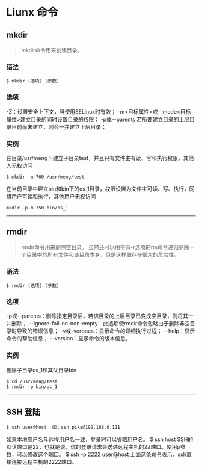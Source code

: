 # Liunx 命令

## mkdir

> mkdir命令用来创建目录。

### 语法

```shell
$ mkdir (选项) (参数)
```

###  选项

-Z：设置安全上下文，当使用SELinux时有效；
-m<目标属性>或--mode<目标属性>建立目录的同时设置目录的权限；
-p或--parents 若所要建立目录的上层目录目前尚未建立，则会一并建立上层目录；

###  实例

在目录/usr/meng下建立子目录test，并且只有文件主有读、写和执行权限，其他人无权访问
```shell
$ mkdir -m 700 /usr/meng/test
```
在当前目录中建立bin和bin下的os_1目录，权限设置为文件主可读、写、执行，同组用户可读和执行，其他用户无权访问
```shell
mkdir -p-m 750 bin/os_1
```



------



## rmdir

> rmdir命令用来删除空目录。
> 虽然还可以用带有-r选项的rm命令递归删除一个目录中的所有文件和该目录本身，但是这样做存在很大的危险性。

### 语法

```shell
$ rmdir (选项) (参数)
```

### 选项

-p或--parents：删除指定目录后，若该目录的上层目录已变成空目录，则将其一并删除；
--ignore-fail-on-non-empty：此选项使rmdir命令忽略由于删除非空目录时导致的错误信息；
-v或-verboes：显示命令的详细执行过程；
--help：显示命令的帮助信息；
--version：显示命令的版本信息。

### 实例

删除子目录os_1和其父目录bin
```shell
$ cd /usr/meng/test
$ rmdir -p bin/os_1
```



------



## SSH 登陆

```shell
$ ssh user@host  如：ssh pika@192.168.0.111
```
如果本地用户名与远程用户名一致，登录时可以省略用户名。
$ ssh host
SSH的默认端口是22，也就是说，你的登录请求会送进远程主机的22端口。使用p参数，可以修改这个端口。
$ ssh -p 2222 user@host
上面这条命令表示，ssh直接连接远程主机的2222端口。